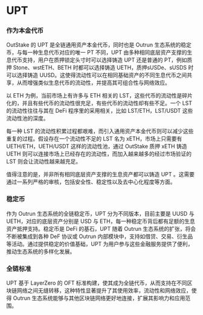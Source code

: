 # UPT

### **作为本金代币**

OutStake 的 UPT 是全链通用资产本金代币，同时也是 Outrun 生态系统的稳定币，与每一种生息代币对应的唯一 PT 不同，UPT 由多种相同底层资产支撑的生息代币支持，用户在质押锁定头寸时可以选择铸造 UPT 还是普通的 PT，例如质押 Stone、wstETH、BETH 时都可以选择铸造 UETH，质押sUSDe、sUSDS 时可以选择铸造 UUSD。这使得流动性可以在相同基础资产的不同生息代币之间共享，从而增强类似生息代币的流动性，并提高其可组合性与网络效应。

以 ETH 为例，当前市场上有许多与 ETH 相关的 LST，这些代币的流动性是碎片化的，并且有些代币的流动性很充足，有些代币的流动性却有些不足。一个 LST 的流动性往往与其在 DeFi 程序里的采用相关，比如 LST/ETH，LST/USDT 这些流动性池的深度。

每一种 LST 的流动性积累过程都艰难，而引入通用资产本金代币则可以减少这些重复的过程。假设存在一个流动性不足的 LST 名为 xETH，市场上只需要有 UETH/ETH，UETH/USDT 这样的流动性池，通过 OutStake 质押 xETH 铸造 UETH 则可以连接市场上已经存在的流动性，而加入越来越多的经过市场验证的 LST 则会让流动性越来越充足。

值得注意的是，并非所有相同底层资产支撑的生息资产都可以铸造 UPT 。这需要通过一系列严格的审核，包括安全性、稳定性以及去中心化程度等方面。

### **稳定币**

作为 Outrun 生态系统的全链稳定币，UPT 分为不同版本，目前主要是 UUSD 与 UETH，对应的底层资产分别是 USD 与 ETH，每一种稳定币背后都有足额的生息资产抵押支持。稳定币是 DeFi 的基石，UPT 随着 Outrun 生态系统的扩张，将会不断被集成到各种 DeF 协议或 Outrun 内部模块中，支持如借贷、交易、衍生品等活动。通过提供稳定的价值基础，UPT 为用户参与这些金融服务提供了便利，推动生态系统的多样化发展。

### **全链标准**

UPT 基于 LayerZero 的 OFT 标准构建，使其成为全链代币，从而支持在不同区块链网络之间无缝转移，这种特性显著提升了其使用效率，流动性和网络效应，使得 Outrun 生态系统能够与其他区块链网络更好地连接，扩展其影响力和应用范围。
